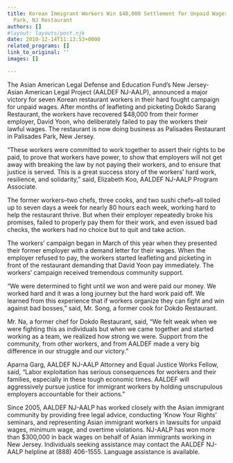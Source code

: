 ```yaml
---
title: Korean Immigrant Workers Win $48,000 Settlement for Unpaid Wages from Palisades
  Park, NJ Restaurant
authors: []
#layout: layouts/post.njk
date: 2010-12-14T11:13:53+0000
related_programs: []
link_to_original: ''
images: []

---
```

The Asian American Legal Defense and Education Fund’s New Jersey- Asian American Legal Project (AALDEF NJ-AALP), announced a major victory for seven Korean restaurant workers in their hard fought campaign for unpaid wages.  After months of leafleting and picketing Dokdo Sarang Restaurant, the workers have recovered $48,000 from their former employer, David Yoon, who deliberately failed to pay the workers their lawful wages.  The restaurant is now doing business as Palisades Restaurant in Palisades Park, New Jersey.  

“These workers were committed to work together to assert their rights to be paid, to prove that workers have power, to show that employers will not get away with breaking the law by not paying their workers, and to ensure that justice is served.  This is a great success story of the workers’ hard work, resilience, and solidarity,” said, Elizabeth Koo, AALDEF NJ-AALP Program Associate. 

The former workers–two chefs, three cooks, and two sushi chefs–all toiled up to seven days a week for nearly 80 hours each week, working hard to help the restaurant thrive.  But when their employer repeatedly broke his promises, failed to properly pay them for their work, and even issued bad checks, the workers had no choice but to quit and take action.  

The workers’ campaign began in March of this year when they presented their former employer with a demand letter for their wages.  When the employer refused to pay, the workers started leafleting and picketing in front of the restaurant demanding that David Yoon pay immediately.  The workers’ campaign received tremendous community support.  

“We were determined to fight until we won and were paid our money. We worked hard and it was a long journey but the hard work paid off.  We learned from this experience that if workers organize they can fight and win against bad bosses,” said, Mr. Song, a former cook for Dokdo Restaurant.  

Mr. Na, a former chef for Dokdo Restaurant, said, “We felt weak when we were fighting this as individuals but when we came together and started working as a team, we realized how strong we were.  Support from the community, from other workers, and from AALDEF made a very big difference in our struggle and our victory.”  

Aparna Garg, AALDEF NJ-AALP Attorney and Equal Justice Works Fellow, said, “Labor exploitation has serious consequences for workers and their families, especially in these tough economic times.  AALDEF will aggressively pursue justice for immigrant workers by holding unscrupulous employers accountable for their actions.”

Since 2005, AALDEF NJ-AALP has worked closely with the Asian immigrant community by providing free legal advice,  conducting ‘Know Your Rights’ seminars, and representing Asian immigrant workers in lawsuits for unpaid wages, minimum wage, and overtime violations. NJ-AALP has won more than $300,000 in back wages on behalf of Asian immigrants working in New Jersey.  Individuals seeking assistance may contact the AALDEF NJ-AALP helpline at (888) 406-1555.  Language assistance is available.

###